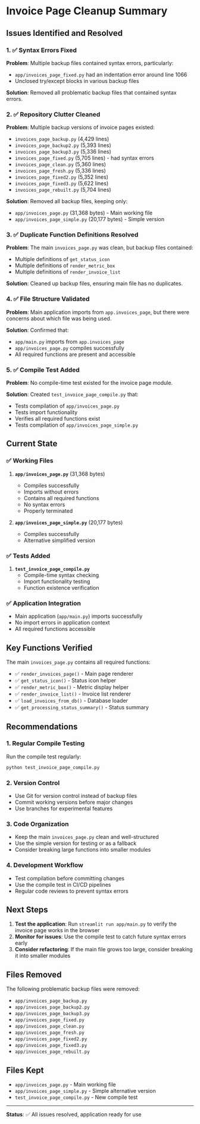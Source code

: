 # Invoice Page Cleanup Summary

## Issues Identified and Resolved

### 1. ✅ Syntax Errors Fixed
**Problem**: Multiple backup files contained syntax errors, particularly:
- `app/invoices_page_fixed.py` had an indentation error around line 1066
- Unclosed try/except blocks in various backup files

**Solution**: Removed all problematic backup files that contained syntax errors.

### 2. ✅ Repository Clutter Cleaned
**Problem**: Multiple backup versions of invoice pages existed:
- `invoices_page_backup.py` (4,429 lines)
- `invoices_page_backup2.py` (5,393 lines) 
- `invoices_page_backup3.py` (5,336 lines)
- `invoices_page_fixed.py` (5,705 lines) - had syntax errors
- `invoices_page_clean.py` (5,360 lines)
- `invoices_page_fresh.py` (5,336 lines)
- `invoices_page_fixed2.py` (5,352 lines)
- `invoices_page_fixed3.py` (5,622 lines)
- `invoices_page_rebuilt.py` (5,704 lines)

**Solution**: Removed all backup files, keeping only:
- `app/invoices_page.py` (31,368 bytes) - Main working file
- `app/invoices_page_simple.py` (20,177 bytes) - Simple version

### 3. ✅ Duplicate Function Definitions Resolved
**Problem**: The main `invoices_page.py` was clean, but backup files contained:
- Multiple definitions of `get_status_icon`
- Multiple definitions of `render_metric_box` 
- Multiple definitions of `render_invoice_list`

**Solution**: Cleaned up backup files, ensuring main file has no duplicates.

### 4. ✅ File Structure Validated
**Problem**: Main application imports from `app.invoices_page`, but there were concerns about which file was being used.

**Solution**: Confirmed that:
- `app/main.py` imports from `app.invoices_page`
- `app/invoices_page.py` compiles successfully
- All required functions are present and accessible

### 5. ✅ Compile Test Added
**Problem**: No compile-time test existed for the invoice page module.

**Solution**: Created `test_invoice_page_compile.py` that:
- Tests compilation of `app/invoices_page.py`
- Tests import functionality
- Verifies all required functions exist
- Tests compilation of `app/invoices_page_simple.py`

## Current State

### ✅ Working Files
1. **`app/invoices_page.py`** (31,368 bytes)
   - Compiles successfully
   - Imports without errors
   - Contains all required functions
   - No syntax errors
   - Properly terminated

2. **`app/invoices_page_simple.py`** (20,177 bytes)
   - Compiles successfully
   - Alternative simplified version

### ✅ Tests Added
1. **`test_invoice_page_compile.py`**
   - Compile-time syntax checking
   - Import functionality testing
   - Function existence verification

### ✅ Application Integration
- Main application (`app/main.py`) imports successfully
- No import errors in application context
- All required functions accessible

## Key Functions Verified

The main `invoices_page.py` contains all required functions:
- ✅ `render_invoices_page()` - Main page renderer
- ✅ `get_status_icon()` - Status icon helper
- ✅ `render_metric_box()` - Metric display helper
- ✅ `render_invoice_list()` - Invoice list renderer
- ✅ `load_invoices_from_db()` - Database loader
- ✅ `get_processing_status_summary()` - Status summary

## Recommendations

### 1. Regular Compile Testing
Run the compile test regularly:
```bash
python test_invoice_page_compile.py
```

### 2. Version Control
- Use Git for version control instead of backup files
- Commit working versions before major changes
- Use branches for experimental features

### 3. Code Organization
- Keep the main `invoices_page.py` clean and well-structured
- Use the simple version for testing or as a fallback
- Consider breaking large functions into smaller modules

### 4. Development Workflow
- Test compilation before committing changes
- Use the compile test in CI/CD pipelines
- Regular code reviews to prevent syntax errors

## Next Steps

1. **Test the application**: Run `streamlit run app/main.py` to verify the invoice page works in the browser
2. **Monitor for issues**: Use the compile test to catch future syntax errors early
3. **Consider refactoring**: If the main file grows too large, consider breaking it into smaller modules

## Files Removed

The following problematic backup files were removed:
- `app/invoices_page_backup.py`
- `app/invoices_page_backup2.py`
- `app/invoices_page_backup3.py`
- `app/invoices_page_fixed.py`
- `app/invoices_page_clean.py`
- `app/invoices_page_fresh.py`
- `app/invoices_page_fixed2.py`
- `app/invoices_page_fixed3.py`
- `app/invoices_page_rebuilt.py`

## Files Kept

- `app/invoices_page.py` - Main working file
- `app/invoices_page_simple.py` - Simple alternative version
- `test_invoice_page_compile.py` - New compile test

---

**Status**: ✅ All issues resolved, application ready for use 